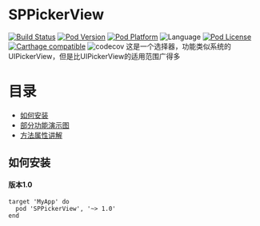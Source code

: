 # SPPickerView
[![Build Status](http://img.shields.io/travis/SPStore/SPPageMenu.svg?style=flat)](https://travis-ci.org/SPStore/SPPageMenu)
[![Pod Version](http://img.shields.io/cocoapods/v/SPPageMenu.svg?style=flat)](http://cocoadocs.org/docsets/SPPageMenu/)
[![Pod Platform](http://img.shields.io/cocoapods/p/SPPageMenu.svg?style=flat)](http://cocoadocs.org/docsets/SPPageMenu/)
![Language](https://img.shields.io/badge/language-Object--C-ff69b4.svg)
[![Pod License](http://img.shields.io/cocoapods/l/SPPageMenu.svg?style=flat)](https://www.apache.org/licenses/LICENSE-2.0.html)
[![Carthage compatible](https://img.shields.io/badge/Carthage-compatible-4BC51D.svg?style=flat)](https://github.com/SPStore/SPPageMenu)
![codecov](https://img.shields.io/badge/codecov-88%25-orange.svg)
这是一个选择器，功能类似系统的UIPickerView，但是比UIPickerView的适用范围广得多

# 目录
* [如何安装](#如何安装)
* [部分功能演示图](#部分功能演示图)
* [方法属性讲解](#方法属性讲解) 

## 如何安装
#### 版本1.0
```
target 'MyApp' do
  pod 'SPPickerView', '~> 1.0'
end
